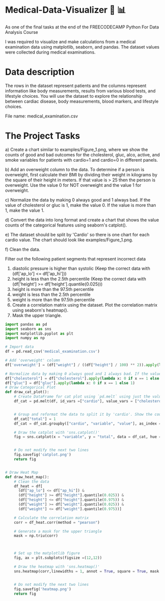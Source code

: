 # Medical-Data-Visualizer :syringe: :bar_chart:

As one of the final tasks at the end of the FREECODECAMP Python For Data Analysis Course

I was required to visualize and make calculations from a medical examination data using matplotlib, seaborn, and pandas. The dataset values were collected during medical examinations.

# Data description

The rows in the dataset represent patients and the columns represent information like body measurements, results from various blood tests, and lifestyle choices. You will use the dataset to explore the relationship between cardiac disease, body measurements, blood markers, and lifestyle choices.

File name: medical_examination.csv

# The Project Tasks

a) Create a chart similar to examples/Figure_1.png, where we show the counts of good and bad outcomes for the cholesterol, gluc, alco, active, and smoke variables for patients with cardio=1 and cardio=0 in different panels.

b) Add an overweight column to the data. To determine if a person is overweight, first calculate their BMI by dividing their weight in kilograms by the square of their height in meters. If that value is > 25 then the person is overweight. Use the value 0 for NOT overweight and the value 1 for overweight.

c) Normalize the data by making 0 always good and 1 always bad. If the value of cholesterol or gluc is 1, make the value 0. If the value is more than 1, make the value 1.

d) Convert the data into long format and create a chart that shows the value counts of the categorical features using seaborn's catplot(). 

e) The dataset should be split by 'Cardio' so there is one chart for each cardio value. The chart should look like examples/Figure_1.png.

f) Clean the data. 

Filter out the following patient segments that represent incorrect data

1) diastolic pressure is higher than systolic (Keep the correct data with (df['ap_lo'] <= df['ap_hi']))
2) height is less than the 2.5th percentile (Keep the correct data with (df['height'] >= df['height'].quantile(0.025)))
3) height is more than the 97.5th percentile
4) weight is less than the 2.5th percentile
5) weight is more than the 97.5th percentile
6) Create a correlation matrix using the dataset. Plot the correlation matrix using seaborn's heatmap().
7) Mask the upper triangle.

```Python
import pandas as pd
import seaborn as sns
import matplotlib.pyplot as plt
import numpy as np

# Import data
df = pd.read_csv('medical_examination.csv')

# Add 'overweight' column
df['overweight'] = (df["weight"] / ((df["height"] / 100) ** 2)).apply(lambda x : 1 if x >25 else 0)

# Normalize data by making 0 always good and 1 always bad. If the value of 'cholesterol' or 'gluc' is 1, make the value 0. If the value is more than 1, make the value 1.
df["cholesterol"] = df["cholesterol"].apply(lambda x: 0 if x == 1 else 1)
df["gluc"] = df["gluc"].apply(lambda x: 0 if x == 1 else 1)
# Draw Categorical Plot
def draw_cat_plot():
    # Create DataFrame for cat plot using `pd.melt` using just the values from 'cholesterol', 'gluc', 'smoke', 'alco', 'active', and 'overweight'.
    df_cat = pd.melt(df, id_vars =["cardio"], value_vars = ["cholesterol", "gluc", "smoke", "alco", "active", "overweight"])


    # Group and reformat the data to split it by 'cardio'. Show the counts of each feature. You will have to rename one of the columns for the catplot to work correctly.
    df_cat["total"] = 1
    df_cat = df_cat.groupby(["cardio", "variable", "value"], as_index =False).count()

    # Draw the catplot with 'sns.catplot()'
    fig = sns.catplot(x = "variable", y = "total", data = df_cat, hue = "value", kind = "bar", col = "cardio").fig


    # Do not modify the next two lines
    fig.savefig('catplot.png')
    return fig


# Draw Heat Map
def draw_heat_map():
    # Clean the data
    df_heat = df[
      (df["ap_lo"] <= df["ap_hi"]) &
      (df["height"] >= df["height"].quantile(0.025)) &
      (df["height"] <= df["height"].quantile(0.975)) &
      (df["weight"] >= df["weight"].quantile(0.025)) &
      (df["weight"] <= df["weight"].quantile(0.975))]

    # Calculate the correlation matrix
    corr = df_heat.corr(method = "pearson")

    # Generate a mask for the upper triangle
    mask = np.triu(corr)



    # Set up the matplotlib figure
    fig, ax = plt.subplots(figsize =(12,12))

    # Draw the heatmap with 'sns.heatmap()'
    sns.heatmap(corr,linewidths = 1, annot = True, square = True, mask = mask, fmt = ".1f", center = 0.08, cbar_kws = {"shrink":0.5})


    # Do not modify the next two lines
    fig.savefig('heatmap.png')
    return fig
```

